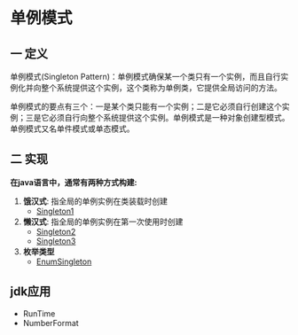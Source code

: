 # 单例模式
## 一 定义
   单例模式(Singleton Pattern)：单例模式确保某一个类只有一个实例，而且自行实例化并向整个系统提供这个实例，这个类称为单例类，它提供全局访问的方法。
   
   单例模式的要点有三个：一是某个类只能有一个实例；二是它必须自行创建这个实例；三是它必须自行向整个系统提供这个实例。单例模式是一种对象创建型模式。单例模式又名单件模式或单态模式。

## 二 实现
**在java语言中，通常有两种方式构建:**
1. **饿汉式**: 指全局的单例实例在类装载时创建
    + [Singleton1](https://github.com/hb0730/designpatterns-sample/tree/master/singleton/src/main/java/com/hb0730/design/patterns/singleton)
2. **懒汉式**: 指全局的单例实例在第一次使用时创建
    + [Singleton2](https://github.com/hb0730/designpatterns-sample/tree/master/singleton/src/main/java/com/hb0730/design/patterns/singleton)
    + [Singleton3](https://github.com/hb0730/designpatterns-sample/tree/master/singleton/src/main/java/com/hb0730/design/patterns/singleton)
3. **枚举类型**
    + [EnumSingleton](https://github.com/hb0730/designpatterns-sample/tree/master/singleton/src/main/java/com/hb0730/design/patterns/singleton)
## jdk应用
 + RunTime
 + NumberFormat
